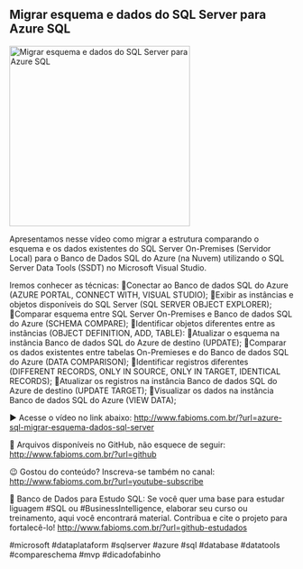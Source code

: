 ## Migrar esquema e dados do SQL Server para Azure SQL

<img src="https://fabioms.com.br//uploads/youtube/TEiATwLhF8A.png" alt="Migrar esquema e dados do SQL Server para Azure SQL" title="Azure SQL" width="320"/>

Apresentamos nesse vídeo como migrar a estrutura comparando o esquema e os dados existentes do SQL Server On-Premises (Servidor Local) para o Banco de Dados SQL do Azure (na Nuvem) utilizando o SQL Server Data Tools (SSDT) no Microsoft Visual Studio. 

Iremos conhecer as técnicas:
🔹Conectar ao Banco de dados SQL do Azure (AZURE PORTAL, CONNECT WITH, VISUAL STUDIO);
🔹Exibir as instâncias e objetos disponíveis do SQL Server (SQL SERVER OBJECT EXPLORER);
🔹Comparar esquema entre SQL Server On-Premises e Banco de dados SQL do Azure (SCHEMA COMPARE);
🔹Identificar objetos diferentes entre as instâncias (OBJECT DEFINITION, ADD, TABLE):
🔹Atualizar o esquema na instância Banco de dados SQL do Azure de destino (UPDATE);
🔹Comparar os dados existentes entre tabelas On-Premieses e do Banco de dados SQL do Azure (DATA COMPARISON);
🔹Identificar registros diferentes (DIFFERENT RECORDS, ONLY IN SOURCE, ONLY IN TARGET, IDENTICAL RECORDS);
🔹Atualizar os registros na instância Banco de dados SQL do Azure de destino (UPDATE TARGET);
🔹Visualizar os dados na instância Banco de dados SQL do Azure (VIEW DATA);

▶️ Acesse o vídeo no link abaixo:
http://www.fabioms.com.br/?url=azure-sql-migrar-esquema-dados-sql-server

📁 Arquivos disponíveis no GitHub, não esquece de seguir:
http://www.fabioms.com.br/?url=github

😉 Gostou do conteúdo? Inscreva-se também no canal:
http://www.fabioms.com.br/?url=youtube-subscribe 

🎁 Banco de Dados para Estudo SQL:
Se você quer uma base para estudar liguagem #SQL ou #BusinessIntelligence, elaborar seu curso ou treinamento, aqui você encontrará material. 
Contribua e cite o projeto para fortalecê-lo!
http://www.fabioms.com.br/?url=github-estudados

#microsoft #dataplataform #sqlserver #azure #sql #database #datatools #compareschema #mvp #dicadofabinho